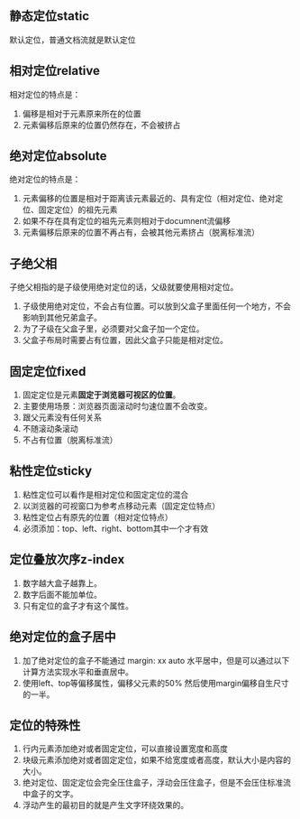 ## 静态定位static
默认定位，普通文档流就是默认定位
## 相对定位relative
相对定位的特点是：
1. 偏移是相对于元素原来所在的位置
2. 元素偏移后原来的位置仍然存在，不会被挤占
## 绝对定位absolute
绝对定位的特点是：
1. 元素偏移的位置是相对于距离该元素最近的、具有定位（相对定位、绝对定位、固定定位）的祖先元素
2. 如果不存在具有定位的祖先元素则相对于documnent流偏移
3. 元素偏移后原来的位置不再占有，会被其他元素挤占（脱离标准流）
## 子绝父相
子绝父相指的是子级使用绝对定位的话，父级就要使用相对定位。
1. 子级使用绝对定位，不会占有位置。可以放到父盒子里面任何一个地方，不会影响到其他兄弟盒子。
2. 为了子级在父盒子里，必须要对父盒子加一个定位。
3. 父盒子布局时需要占有位置，因此父盒子只能是相对定位。
## 固定定位fixed
1. 固定定位是元素**固定于浏览器可视区的位置**。
2. 主要使用场景：浏览器页面滚动时匀速位置不会改变。 
3. 跟父元素没有任何关系
4. 不随滚动条滚动
5. 不占有位置（脱离标准流）
## 粘性定位sticky
1. 粘性定位可以看作是相对定位和固定定位的混合
2. 以浏览器的可视窗口为参考点移动元素（固定定位特点）
3. 粘性定位占有原先的位置（相对定位特点）
4. 必须添加：top、left、right、bottom其中一个才有效
## 定位叠放次序z-index
1. 数字越大盒子越靠上。
2. 数字后面不能加单位。
3. 只有定位的盒子才有这个属性。
## 绝对定位的盒子居中
1. 加了绝对定位的盒子不能通过 margin:  xx auto 水平居中，但是可以通过以下计算方法实现水平和垂直居中。
2. 使用left、top等偏移属性，偏移父元素的50% 然后使用margin偏移自生尺寸的一半。
## 定位的特殊性
1. 行内元素添加绝对或者固定定位，可以直接设置宽度和高度
2. 块级元素添加绝对或者固定定位，如果不给宽度或者高度，默认大小是内容的大小。
3. 绝对定位、固定定位会完全压住盒子，浮动会压住盒子，但是不会压住标准流中盒子的文字。
4. 浮动产生的最初目的就是产生文字环绕效果的。
